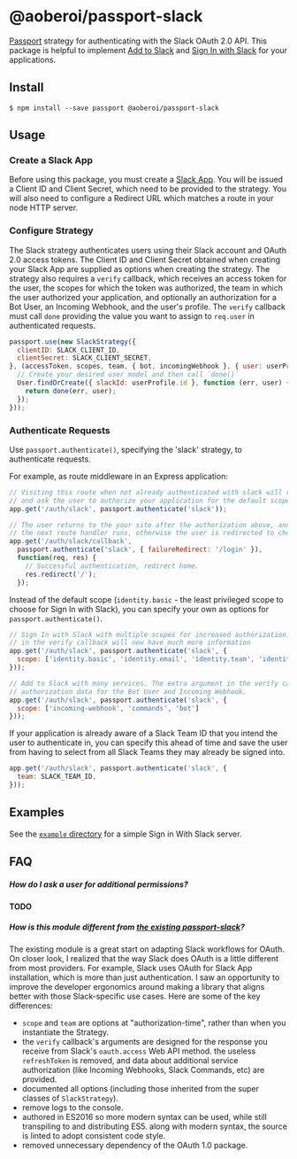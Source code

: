 # @aoberoi/passport-slack

[Passport](http://passportjs.org/) strategy for authenticating with the Slack OAuth 2.0 API. This
package is helpful to implement [Add to Slack](https://api.slack.com/docs/slack-button) and
[Sign In with Slack](https://api.slack.com/docs/sign-in-with-slack) for your applications.

## Install

```
$ npm install --save passport @aoberoi/passport-slack
```

## Usage

### Create a Slack App

Before using this package, you must create a [Slack App](https://api.slack.com/slack-apps). You
will be issued a Client ID and Client Secret, which need to be provided to the strategy. You will
also need to configure a Redirect URL which matches a route in your node HTTP server.

### Configure Strategy

The Slack strategy authenticates users using their Slack account and OAuth 2.0 access tokens. The
Client ID and Client Secret obtained when creating your Slack App are supplied as options when
creating the strategy. The strategy also requires a `verify` callback, which receives an access
token for the user, the scopes for which the token was authorized, the team in which the user
authorized your application, and optionally an authorization for a Bot User, an Incoming
Webhook, and the user's profile. The `verify` callback must call `done` providing the value you
want to assign to `req.user` in authenticated requests.

```javascript
passport.use(new SlackStrategy({
  clientID: SLACK_CLIENT_ID,
  clientSecret: SLACK_CLIENT_SECRET,
}, (accessToken, scopes, team, { bot, incomingWebhook }, { user: userProfile , team: teamProfile }, done) => {
  // Create your desired user model and then call `done()`
  User.findOrCreate({ slackId: userProfile.id }, function (err, user) {
    return done(err, user);
  });
}));
```

### Authenticate Requests

Use `passport.authenticate()`, specifying the 'slack' strategy, to authenticate requests.

For example, as route middleware in an Express application:

```javascript
// Visiting this route when not already authenticated with slack will redirect the user to slack.com
// and ask the user to authorize your application for the default scope (`identity.basic`).
app.get('/auth/slack', passport.authenticate('slack'));

// The user returns to the your site after the authorization above, and if it was successful they
// the next route handler runs, otherwise the user is redirected to chosen failureRedirect.
app.get('/auth/slack/callback',
  passport.authenticate('slack', { failureRedirect: '/login' }),
  function(req, res) {
    // Successful authentication, redirect home.
    res.redirect('/');
  });
```

Instead of the default scope (`identity.basic` - the least privileged scope to choose for Sign In
with Slack), you can specify your own as options for `passport.authenticate()`.

```javascript
// Sign In with Slack with multiple scopes for increased authorization. The user and team profiles
// in the verify callback will now have much more information
app.get('/auth/slack', passport.authenticate('slack', {
  scope: ['identity.basic', 'identity.email', 'identity.team', 'identity.avatar']
}));

// Add to Slack with many services. The extra argument in the verify callback will now contain
// authorization data for the Bot User and Incoming Webhook.
app.get('/auth/slack', passport.authenticate('slack', {
  scope: ['incoming-webhook', 'commands', 'bot']
}));
```

If your application is already aware of a Slack Team ID that you intend the user to authenticate
in, you can specify this ahead of time and save the user from having to select from all Slack Teams
they may already be signed into.

```javascript
app.get('/auth/slack', passport.authenticate('slack', {
  team: SLACK_TEAM_ID,
}));
```

## Examples

See the [`example` directory](example) for a simple Sign in With Slack server.

## FAQ

##### How do I ask a user for additional permissions?

**TODO**

##### How is this module different from [the existing passport-slack](https://github.com/mjpearson/passport-slack)?

  The existing module is a great start on adapting Slack workflows for OAuth. On closer look, I
  realized that the way Slack does OAuth is a little different from most providers. For example,
  Slack uses OAuth for Slack App installation, which is more than just authentication. I saw an
  opportunity to improve the developer ergonomics around making a library that aligns better with
  those Slack-specific use cases. Here are some of the key differences:

  *  `scope` and `team` are options at "authorization-time", rather than when you instantiate the
     Strategy.
  *  the `verify` callback's arguments are designed for the response you receive from Slack's
     `oauth.access` Web API method. the useless `refreshToken` is removed, and data about additional
     service authorization (like Incoming Webhooks, Slack Commands, etc) are provided.
  *  documented all options (including those inherited from the super classes of `SlackStrategy`).
  *  remove logs to the console.
  *  authored in ES2016 so more modern syntax can be used, while still transpiling to and
     distributing ES5. along with modern syntax, the source is linted to adopt consistent code
     style.
  *  removed unnecessary dependency of the OAuth 1.0 package.
